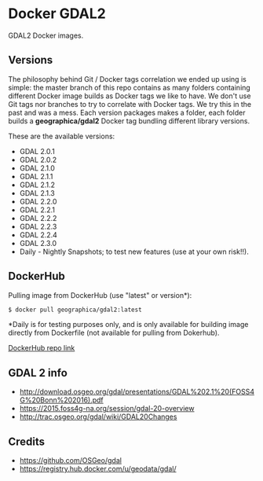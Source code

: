 # Docker GDAL2

GDAL2 Docker images.

## Versions
The philosophy behind Git / Docker tags correlation we ended up using is simple: the master branch of this repo contains as many folders containing different Docker image builds as Docker tags we like to have. We don't use Git tags nor branches to try to correlate with Docker tags. We try this in the past and was a mess. Each version packages makes a folder, each folder builds a __geographica/gdal2__ Docker tag bundling different library versions.

These are the available versions:
- GDAL 2.0.1
- GDAL 2.0.2
- GDAL 2.1.0
- GDAL 2.1.1
- GDAL 2.1.2
- GDAL 2.1.3
- GDAL 2.2.0
- GDAL 2.2.1
- GDAL 2.2.2
- GDAL 2.2.3
- GDAL 2.2.4
- GDAL 2.3.0
- Daily - Nightly Snapshots; to test new features (use at your own risk!!).

## DockerHub
Pulling image from DockerHub (use "latest" or version*):

```bash
$ docker pull geographica/gdal2:latest
```
*Daily is for testing purposes only, and is only available for building image directly from Dockerfile (not available for pulling from Dokerhub).

[DockerHub repo link](https://hub.docker.com/r/geographica/gdal2/)

## GDAL 2 info
- http://download.osgeo.org/gdal/presentations/GDAL%202.1%20(FOSS4G%20Bonn%202016).pdf
- https://2015.foss4g-na.org/session/gdal-20-overview
- http://trac.osgeo.org/gdal/wiki/GDAL20Changes

## Credits
- https://github.com/OSGeo/gdal
- https://registry.hub.docker.com/u/geodata/gdal/

